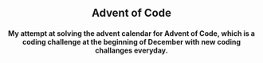 <div align='center'><h2>Advent of Code</h2></div>

<div align='center'><h4>My attempt at solving the advent calendar for Advent of Code, 
which is a coding challenge at the beginning of December with new coding challanges everyday. <br><br>
</h4></div>

